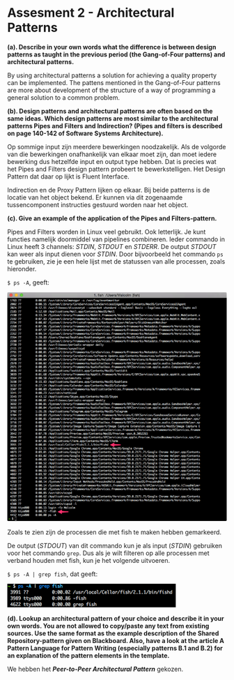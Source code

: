 # Assesment 2 - Architectural Patterns

__(a). Describe in your own words what the difference is between design patterns as taught in the previous period (the Gang-of-Four patterns) and architectural patterns.__

By using architectural patterns a solution for achieving a quality property can be implemented. The pattens mentioned in the Gang-of-Four patterns are more about development of the structure of a way of programming a general solution to a common problem.

__(b). Design patterns and architectural patterns are often based on the same ideas. Which design patterns are most similar to the architectural patterns Pipes and Filters and Indirection? (Pipes and filters is described on page 140-142 of Software Systems Architecture).__

Op sommige input zijn meerdere bewerkingen noodzakelijk. Als de volgorde van die bewerkingen onafhankelijk van elkaar moet zijn, dan moet iedere bewerking dus hetzelfde input en output type hebben. Dat is precies wat het Pipes and Filters design pattern probeert te bewerkstelligen. Het Design Pattern dat daar op lijkt is Fluent Interface.

Indirection en de Proxy Pattern lijken op elkaar. Bij beide patterns is de locatie van het object bekend. Er kunnen via dit zogenaamde tussencomponent instructies gestuurd worden naar het object.

__(c). Give an example of the application of the Pipes and Filters-pattern.__

Pipes and Filters worden in Linux veel gebruikt. Ook letterlijk. Je kunt functies namelijk doormiddel van pipelines combineren. Ieder commando in Linux heeft 3 channels: *STDIN*, *STDOUT* en *STDERR*. De output *STDOUT* kan weer als input dienen voor *STDIN*. Door bijvoorbeeld het commando `ps` te gebruiken, zie je een hele lijst met de statussen van alle processen, zoals hieronder.

`$ ps -A`, geeft:

![ps -A output](assets/screenshot_shell_ps.png)

Zoals te zien zijn de processen die met fish te maken hebben gemarkeerd.

De output (*STDOUT*) van dit commando kun je als input (*STDIN*) gebruiken voor het commando `grep`. Dus als je wilt filteren op alle processen met verband houden met fish, kun je het volgende uitvoeren.

`$ ps -A | grep fish`, dat geeft:

![ps -A | grep fish output](assets/screenshot_shell_ps_grep.png)

__(d). Lookup an architectural pattern of your choice and describe it in your own words. You are not
allowed to copy/paste any text from existing sources. Use the same format as the example description of the Shared Repository-pattern given on Blackboard. Also, have a look at the article A Pattern Language for Pattern Writing (especially patterns B.1 and B.2) for an explanation of the pattern elements in the template.__

We hebben het *__Peer-to-Peer Architectural Pattern__* gekozen.